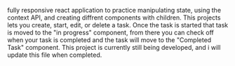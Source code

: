 fully responsive react application to practice manipulating state, using the context API, and creating diffrent components with children. This projects lets you create, start, edit, or delete a task. Once the task is started that task is moved to the "in progress" component,  from there you can check off when your task is completed and the task will move to the "Completed Task" component. This project is currently still being developed, and i will update this file when completed.
